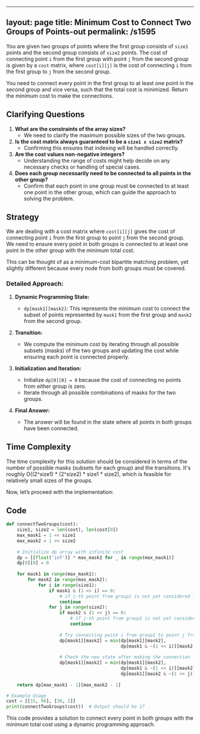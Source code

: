 
---
layout: page
title:  Minimum Cost to Connect Two Groups of Points-out
permalink: /s1595
---

You are given two groups of points where the first group consists of `size1` points and the second group consists of `size2` points. The cost of connecting point `i` from the first group with point `j` from the second group is given by a `cost` matrix, where `cost[i][j]` is the cost of connecting `i` from the first group to `j` from the second group.

You need to connect every point in the first group to at least one point in the second group and vice versa, such that the total cost is minimized. Return the minimum cost to make the connections.

## Clarifying Questions

1. **What are the constraints of the array sizes?**
   - We need to clarify the maximum possible sizes of the two groups.
2. **Is the cost matrix always guaranteed to be a `size1 x size2` matrix?**
   - Confirming this ensures that indexing will be handled correctly.
3. **Are the cost values non-negative integers?**
   - Understanding the range of costs might help decide on any necessary checks or handling of special cases.
4. **Does each group necessarily need to be connected to all points in the other group?**
   - Confirm that each point in one group must be connected to at least one point in the other group, which can guide the approach to solving the problem.

## Strategy

We are dealing with a cost matrix where `cost[i][j]` gives the cost of connecting point `i` from the first group to point `j` from the second group. We need to ensure every point in both groups is connected to at least one point in the other group with the minimum total cost.

This can be thought of as a minimum-cost bipartite matching problem, yet slightly different because every node from both groups must be covered.

### Detailed Approach:

1. **Dynamic Programming State:**
   - `dp[mask1][mask2]`: This represents the minimum cost to connect the subset of points represented by `mask1` from the first group and `mask2` from the second group.

2. **Transition:**
   - We compute the minimum cost by iterating through all possible subsets (masks) of the two groups and updating the cost while ensuring each point is connected properly.

3. **Initialization and Iteration:**
   - Initialize `dp[0][0] = 0` because the cost of connecting no points from either group is zero.
   - Iterate through all possible combinations of masks for the two groups.

4. **Final Answer:**
   - The answer will be found in the state where all points in both groups have been connected.

## Time Complexity

The time complexity for this solution should be considered in terms of the number of possible masks (subsets for each group) and the transitions. It's roughly O((2^size1) * (2^size2) * size1 * size2), which is feasible for relatively small sizes of the groups.

Now, let’s proceed with the implementation:

## Code

```python
def connectTwoGroups(cost):
    size1, size2 = len(cost), len(cost[0])
    max_mask1 = 1 << size1
    max_mask2 = 1 << size2
    
    # Initialize dp array with infinite cost
    dp = [[float('inf')] * max_mask2 for _ in range(max_mask1)]
    dp[0][0] = 0
    
    for mask1 in range(max_mask1):
        for mask2 in range(max_mask2):
            for i in range(size1):
                if mask1 & (1 << i) == 0:
                    # if i-th point from group1 is not yet considered in this mask1
                    continue
                for j in range(size2):
                    if mask2 & (1 << j) == 0:
                        # if j-th point from group2 is not yet considered in this mask2
                        continue
                    
                    # Try connecting point i from group1 to point j from group2
                    dp[mask1][mask2] = min(dp[mask1][mask2],
                                           dp[mask1 & ~(1 << i)][mask2 & ~(1 << j)] + cost[i][j])
                    
                    # Check the new state after making the connection
                    dp[mask1][mask2] = min(dp[mask1][mask2],
                                           dp[mask1 & ~(1 << i)][mask2] + cost[i][j],  # New potential connection
                                           dp[mask1][mask2 & ~(1 << j)] + cost[i][j])  # Another new potential connection
    
    return dp[max_mask1 - 1][max_mask2 - 1]

# Example Usage
cost = [[15, 96], [36, 2]]
print(connectTwoGroups(cost))  # Output should be 17
```

This code provides a solution to connect every point in both groups with the minimum total cost using a dynamic programming approach.